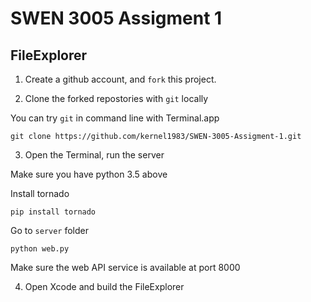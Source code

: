 
# SWEN 3005 Assigment 1

## FileExplorer

1. Create a github account, and `fork` this project.


2. Clone the forked repostories with `git` locally

You can try `git` in command line with Terminal.app

    git clone https://github.com/kernel1983/SWEN-3005-Assigment-1.git

3. Open the Terminal, run the server

Make sure you have python 3.5 above

Install tornado

    pip install tornado

Go to `server` folder

    python web.py
    
Make sure the web API service is available at port 8000

4. Open Xcode and build the FileExplorer
